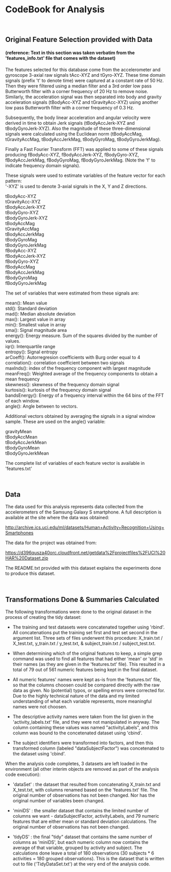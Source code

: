 # CodeBook for Analysis

<br/>

## Original Feature Selection provided with Data  
#### (reference: Text in this section was taken verbatim from the 'features_info.txt' file that comes with the dataset)  

The features selected for this database come from the accelerometer and gyroscope 3-axial raw signals tAcc-XYZ and tGyro-XYZ. These time domain signals (prefix 't' to denote time) were captured at a constant rate of 50 Hz. Then they were filtered using a median filter and a 3rd order low pass Butterworth filter with a corner frequency of 20 Hz to remove noise. Similarly, the acceleration signal was then separated into body and gravity acceleration signals (tBodyAcc-XYZ and tGravityAcc-XYZ) using another low pass Butterworth filter with a corner frequency of 0.3 Hz.  


Subsequently, the body linear acceleration and angular velocity were derived in time to obtain Jerk signals (tBodyAccJerk-XYZ and tBodyGyroJerk-XYZ). Also the magnitude of these three-dimensional signals were calculated using the Euclidean norm (tBodyAccMag, tGravityAccMag, tBodyAccJerkMag, tBodyGyroMag, tBodyGyroJerkMag).  


Finally a Fast Fourier Transform (FFT) was applied to some of these signals producing fBodyAcc-XYZ, fBodyAccJerk-XYZ, fBodyGyro-XYZ, fBodyAccJerkMag, fBodyGyroMag, fBodyGyroJerkMag. (Note the 'f' to indicate frequency domain signals).  


These signals were used to estimate variables of the feature vector for each pattern:  
'-XYZ' is used to denote 3-axial signals in the X, Y and Z directions.  

tBodyAcc-XYZ  
tGravityAcc-XYZ  
tBodyAccJerk-XYZ  
tBodyGyro-XYZ  
tBodyGyroJerk-XYZ  
tBodyAccMag  
tGravityAccMag  
tBodyAccJerkMag  
tBodyGyroMag  
tBodyGyroJerkMag  
fBodyAcc-XYZ  
fBodyAccJerk-XYZ  
fBodyGyro-XYZ  
fBodyAccMag  
fBodyAccJerkMag  
fBodyGyroMag  
fBodyGyroJerkMag  

The set of variables that were estimated from these signals are:  

mean(): Mean value  
std(): Standard deviation  
mad(): Median absolute deviation   
max(): Largest value in array  
min(): Smallest value in array  
sma(): Signal magnitude area  
energy(): Energy measure. Sum of the squares divided by the number of values.  
iqr(): Interquartile range   
entropy(): Signal entropy  
arCoeff(): Autorregresion coefficients with Burg order equal to 4  
correlation(): correlation coefficient between two signals  
maxInds(): index of the frequency component with largest magnitude  
meanFreq(): Weighted average of the frequency components to obtain a mean frequency  
skewness(): skewness of the frequency domain signal  
kurtosis(): kurtosis of the frequency domain signal  
bandsEnergy(): Energy of a frequency interval within the 64 bins of the FFT of each window.  
angle(): Angle between to vectors.  

Additional vectors obtained by averaging the signals in a signal window sample. These are used on the angle() variable:  

gravityMean  
tBodyAccMean  
tBodyAccJerkMean  
tBodyGyroMean  
tBodyGyroJerkMean  

The complete list of variables of each feature vector is available in 'features.txt'  
  
<br/>
  
## Data  

The data used for this analysis represents data collected from the accelerometers of the Samsung Galaxy S smartphone. A full description is available at the site where the data was obtained: 

http://archive.ics.uci.edu/ml/datasets/Human+Activity+Recognition+Using+Smartphones 

The data for the project was obtained from: 

https://d396qusza40orc.cloudfront.net/getdata%2Fprojectfiles%2FUCI%20HAR%20Dataset.zip 

The README.txt provided with this dataset explains the experiments done to produce this dataset. 

<br/>

## Transformations Done & Summaries Calculated

The following transformations were done to the original dataset in the process of creating the tidy dataset:  

- The training and test datasets were concatenated together using 'rbind'. All concatenations put the training set first and test set second in the argument list. Three sets of files underwent this procedure: X_train.txt / X_test.txt, y_train.txt / y_test.txt, & subject_train.txt / subject_test.txt.  

- When determining which of the original features to keep, a simple grep command was used to find all features that had either 'mean' or 'std' in their names (as they are given in the 'features.txt' file). This resulted in a total of 79 out of 561 numeric features being kept in the final dataset.  

- All numeric features' names were kept as-is from the 'features.txt' file, so that the columns choosen could be compared directly with the raw data as given. No (potential) typos, or spelling errors were corrected for. Due to the highly technical nature of the data and my limited understanding of what each variable represents, more meaningful names were not choosen. 

- The descriptive activity names were taken from the list given in the 'activity_labels.txt' file, and they were not manipulated in anyway. The column containing these values was named "activityLabels", and this column was bound to the concetenated dataset using 'cbind'.  

- The subject identifiers were transformed into factors, and then this transformed column (labeled "dataSubjectFactor") was concetenated to the dataset using 'cbind'.  


When the analysis code completes, 3 datasets are left loaded in the environment (all other interim objects are removed as part of the analysis code execution):  

* 'dataSet' : the dataset that resulted from concatenating X_train.txt and X_test.txt, with columns renamed based on the 'features.txt' file. The original number of observations has not been changed. Nor has the original number of variables been changed.

* 'miniDS' : the smaller dataset that contains the limited number of columns we want - dataSubjectFactor, activityLabels, and 79 numeric features that are either mean or standard deviation calculations. The original number of observations has not been changed.  

* 'tidyDS' : the final "tidy" dataset that contains the same number of columns as 'miniDS', but each numeric column now contains the average of that variable, grouped by activity and subject. The calculations done leave a total of 180 observations (30 subjects * 6 activities = 180 grouped observations). This is the dataset that is written out to file ('TidyDataSet.txt') at the very end of the analysis code.  

<br/>
